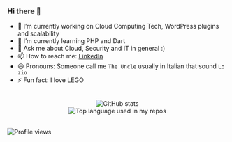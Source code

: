 ### Hi there 👋

- 🔭 I’m currently working on Cloud Computing Tech, WordPress plugins and scalability
- 🌱 I’m currently learning PHP and Dart
- 💬 Ask me about Cloud, Security and IT in general :) 
- 📫 How to reach me: [LinkedIn](https://www.linkedin.com/in/danilodesole/)
- 😄 Pronouns: Someone call me `The Uncle` usually in Italian that sound `Lo zio` 
- ⚡ Fun fact: I love LEGO

<br />

<div align="center">
  <img src="https://github-readme-stats.vercel.app/api?username=panilo&show_icons=true" alt="GitHub stats" />
  <br />
  <img src="https://github-readme-stats.vercel.app/api/top-langs/?username=panilo&layout=compact&hide_title=1&card_width=445" alt="Top language used in my repos" />
</div>

<br />

![Profile views](https://gpvc.arturio.dev/panilo)  

<!--
**panilo/panilo** is a ✨ _special_ ✨ repository because its `README.md` (this file) appears on your GitHub profile.

Here are some ideas to get you started:

- 🔭 I’m currently working on ...
- 🌱 I’m currently learning ...
- 👯 I’m looking to collaborate on ...
- 🤔 I’m looking for help with ...
- 💬 Ask me about ...
- 📫 How to reach me: ...
- 😄 Pronouns: ...
- ⚡ Fun fact: ...
-->
